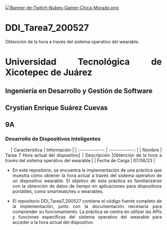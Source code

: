 [![Banner-de-Twitch-Nubes-Gamer-Chica-Morado.png](https://i.postimg.cc/15q3LFXF/Banner-de-Twitch-Nubes-Gamer-Chica-Morado.png)](https://postimg.cc/MvzwBvyZ)

<div align="Justify">
  
# DDI_Tarea7_200527
Obtención de la hora a través del sistema operativo del wearable.

# Universidad Tecnológica de Xicotepec de Juárez

## Ingeniería en Desarrollo y Gestión de Software
## Crystian Enrique Suárez Cuevas
## 9A
### Desarrollo de Dispositivos Inteligentes

&nbsp;
&nbsp;
|  Característica |  Información |
| :------------: | :------------: |
| Nombre | Tarea 7 Hora actual del dispositivo|
| Descripción  |Obtención de la hora a través del sistema operativo del wearable.|
|  Fecha de Carga | 07/06/23  |


 - En este repositorio, se encuentra la implementación de una práctica que muestra cómo obtener la hora actual a través del sistema operativo de un dispositivo wearable. El objetivo de esta práctica es familiarizarse con la obtención de datos de tiempo en aplicaciones para dispositivos portátiles, como smartwatches o wearables.

 - El repositorio DDI_Tarea7_200527 contiene el código fuente completo de la implementación, junto con la documentación necesaria para comprender su funcionamiento. La práctica se centra en utilizar las APIs y funciones específicas del sistema operativo del wearable para acceder a la hora actual del dispositivo.
